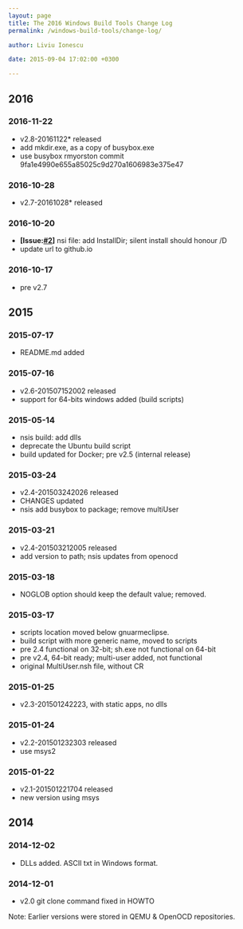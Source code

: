 ```yaml
---
layout: page
title: The 2016 Windows Build Tools Change Log
permalink: /windows-build-tools/change-log/

author: Liviu Ionescu

date: 2015-09-04 17:02:00 +0300

---
```


## 2016

### 2016-11-22

- v2.8-20161122* released
- add mkdir.exe, as a copy of busybox.exe
- use busybox rmyorston commit 9fa1e4990e655a85025c9d270a1606983e375e47

### 2016-10-28

- v2.7-20161028* released

### 2016-10-20

- **[Issue:[#2](https://github.com/gnuarmeclipse/windows-build-tools/issues/2)]** nsi file: add InstallDir; silent install should honour /D
- update url to github.io

### 2016-10-17

- pre v2.7

## 2015

### 2015-07-17

- README.md added

### 2015-07-16

- v2.6-201507152002 released
- support for 64-bits windows added (build scripts)

### 2015-05-14

- nsis build: add dlls
- deprecate the Ubuntu build script
- build updated for Docker; pre v2.5 (internal release)

### 2015-03-24

- v2.4-201503242026 released
- CHANGES updated
- nsis add busybox to package; remove multiUser

### 2015-03-21

- v2.4-201503212005 released
- add version to path; nsis updates from openocd

### 2015-03-18

- NOGLOB option should keep the default value; removed.

### 2015-03-17

- scripts location moved below gnuarmeclipse.
- build script with more generic name, moved to scripts
- pre 2.4 functional on 32-bit; sh.exe not functional on 64-bit
- pre v2.4, 64-bit ready; multi-user added, not functional
- original MultiUser.nsh file, without CR

### 2015-01-25

- v2.3-201501242223, with static apps, no dlls

### 2015-01-24

- v2.2-201501232303 released
- use msys2

### 2015-01-22

- v2.1-201501221704 released
- new version using msys

## 2014

### 2014-12-02

- DLLs added. ASCII txt in Windows format.

### 2014-12-01

- v2.0 git clone command fixed in HOWTO

Note: Earlier versions were stored in QEMU & OpenOCD repositories.
